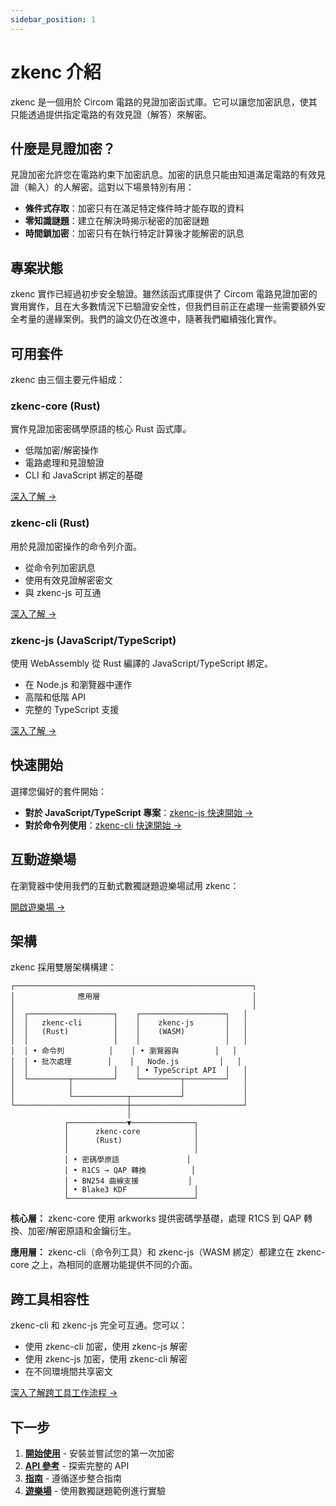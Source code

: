 ```yaml
---
sidebar_position: 1
---
```


# zkenc 介紹

zkenc 是一個用於 Circom 電路的見證加密函式庫。它可以讓您加密訊息，使其只能透過提供指定電路的有效見證（解答）來解密。

## 什麼是見證加密？

見證加密允許您在電路約束下加密訊息。加密的訊息只能由知道滿足電路的有效見證（輸入）的人解密。這對以下場景特別有用：

- **條件式存取**：加密只有在滿足特定條件時才能存取的資料
- **零知識謎題**：建立在解決時揭示秘密的加密謎題
- **時間鎖加密**：加密只有在執行特定計算後才能解密的訊息

## 專案狀態

zkenc 實作已經過初步安全驗證。雖然該函式庫提供了 Circom 電路見證加密的實用實作，且在大多數情況下已驗證安全性，但我們目前正在處理一些需要額外安全考量的邊緣案例。我們的論文仍在改進中，隨著我們繼續強化實作。

## 可用套件

zkenc 由三個主要元件組成：

### zkenc-core (Rust)

實作見證加密密碼學原語的核心 Rust 函式庫。

- 低階加密/解密操作
- 電路處理和見證驗證
- CLI 和 JavaScript 綁定的基礎

[深入了解 →](/docs/api/zkenc-core)

### zkenc-cli (Rust)

用於見證加密操作的命令列介面。

- 從命令列加密訊息
- 使用有效見證解密密文
- 與 zkenc-js 可互通

[深入了解 →](/docs/api/zkenc-cli)

### zkenc-js (JavaScript/TypeScript)

使用 WebAssembly 從 Rust 編譯的 JavaScript/TypeScript 綁定。

- 在 Node.js 和瀏覽器中運作
- 高階和低階 API
- 完整的 TypeScript 支援

[深入了解 →](/docs/api/zkenc-js)

## 快速開始

選擇您偏好的套件開始：

- **對於 JavaScript/TypeScript 專案**：[zkenc-js 快速開始 →](/docs/getting-started/zkenc-js)
- **對於命令列使用**：[zkenc-cli 快速開始 →](/docs/getting-started/zkenc-cli)

## 互動遊樂場

在瀏覽器中使用我們的互動式數獨謎題遊樂場試用 zkenc：

[開啟遊樂場 →](/playground)

## 架構

zkenc 採用雙層架構構建：

```
┌─────────────────────────────────────────────────────┐
│              應用層                                  │
│                                                     │
│  ┌───────────────────┐    ┌───────────────────┐   │
│  │   zkenc-cli       │    │    zkenc-js       │   │
│  │   (Rust)          │    │    (WASM)         │   │
│  │                   │    │                   │   │
│  │ • 命令列          │    │ • 瀏覽器與        │   │
│  │ • 批次處理        │    │   Node.js         │   │
│  │                   │    │ • TypeScript API  │   │
│  └─────────┬─────────┘    └─────────┬─────────┘   │
│            │                        │             │
│            └────────────┬───────────┘             │
└─────────────────────────┼─────────────────────────┘
                          │
            ┌─────────────▼──────────────┐
            │      zkenc-core            │
            │      (Rust)                │
            │                            │
            │ • 密碼學原語               │
            │ • R1CS → QAP 轉換          │
            │ • BN254 曲線支援           │
            │ • Blake3 KDF               │
            └────────────────────────────┘
```

**核心層：** zkenc-core 使用 arkworks 提供密碼學基礎，處理 R1CS 到 QAP 轉換、加密/解密原語和金鑰衍生。

**應用層：** zkenc-cli（命令列工具）和 zkenc-js（WASM 綁定）都建立在 zkenc-core 之上，為相同的底層功能提供不同的介面。

## 跨工具相容性

zkenc-cli 和 zkenc-js 完全可互通。您可以：

- 使用 zkenc-cli 加密，使用 zkenc-js 解密
- 使用 zkenc-js 加密，使用 zkenc-cli 解密
- 在不同環境間共享密文

[深入了解跨工具工作流程 →](/docs/guides/cross-tool-workflow)

## 下一步

1. **[開始使用](/docs/getting-started/zkenc-js)** - 安裝並嘗試您的第一次加密
2. **[API 參考](/docs/api/zkenc-js)** - 探索完整的 API
3. **[指南](/docs/guides/intro)** - 遵循逐步整合指南
4. **[遊樂場](/playground)** - 使用數獨謎題範例進行實驗
